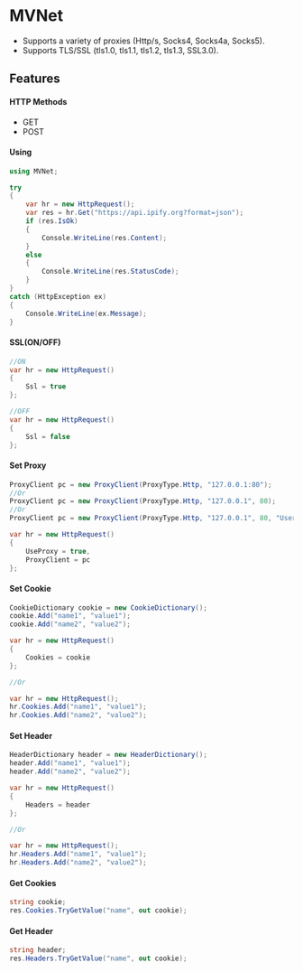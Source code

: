 # MVNet
- Supports a variety of proxies (Http/s, Socks4, Socks4a, Socks5).
- Supports TLS/SSL (tls1.0, tls1.1, tls1.2, tls1.3, SSL3.0).

## Features
#### HTTP Methods
- GET
- POST

#### Using
```csharp
using MVNet;

try
{
    var hr = new HttpRequest();
    var res = hr.Get("https://api.ipify.org?format=json");
    if (res.IsOk)
    {
        Console.WriteLine(res.Content);
    }
    else
    {
        Console.WriteLine(res.StatusCode);
    }
}
catch (HttpException ex)
{
    Console.WriteLine(ex.Message);
}
```

#### SSL(ON/OFF)
```csharp
//ON
var hr = new HttpRequest()
{
    Ssl = true
};

//OFF
var hr = new HttpRequest()
{
    Ssl = false
};
```

#### Set Proxy
````csharp
ProxyClient pc = new ProxyClient(ProxyType.Http, "127.0.0.1:80");
//Or
ProxyClient pc = new ProxyClient(ProxyType.Http, "127.0.0.1", 80);
//Or
ProxyClient pc = new ProxyClient(ProxyType.Http, "127.0.0.1", 80, "User", "Pass");

var hr = new HttpRequest()
{
    UseProxy = true,
    ProxyClient = pc
};
````

#### Set Cookie
```csharp
CookieDictionary cookie = new CookieDictionary();
cookie.Add("name1", "value1");
cookie.Add("name2", "value2");

var hr = new HttpRequest()
{
    Cookies = cookie
};

//Or

var hr = new HttpRequest();
hr.Cookies.Add("name1", "value1");
hr.Cookies.Add("name2", "value2");
```

#### Set Header
```csharp
HeaderDictionary header = new HeaderDictionary();
header.Add("name1", "value1");
header.Add("name2", "value2");

var hr = new HttpRequest()
{
    Headers = header
};

//Or

var hr = new HttpRequest();
hr.Headers.Add("name1", "value1");
hr.Headers.Add("name2", "value2");
```

#### Get Cookies
````csharp
string cookie;
res.Cookies.TryGetValue("name", out cookie);
````

#### Get Header
````csharp
string header;
res.Headers.TryGetValue("name", out cookie);
````
